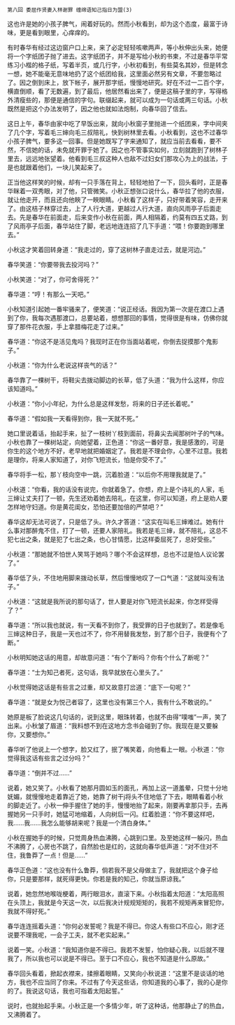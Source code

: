     第八回 委屈作贤妻入林谢罪 缠绵语知己指日为盟(3) 

   这也许是她的小孩子脾气，闹着好玩的。然而小秋看到，却为这个态度，最富于诗味，更是看到眼里，心痒痒的。

   有时春华有经过这边窗户口上来，来了必定轻轻咳嗽两声，等小秋伸出头来，她便将一个字纸团子抛了进去。这字纸团子，并不是写给小秋的书柬，不过是春华平常练习小楷的格子纸，写着半页，或几行字，小秋初看到，有些莫名其妙，但是转念一想，她不能毫无意味地扔了这个纸团给我，这里面必然另有文章，不要忽略过了。因之倒到床上，放下帐子，展开那字纸，慢慢地研究。好在不过一二百个字，横直倒顺，看了无数遍，到了最后，他居然看出来了，便是这稿子里的字，写得格外清瘦些的，那便是通信的字句。联缀起来，就可以成为一句话或两三句话。小秋既然是把这个办法发明了，因之他也就如法炮制，向春华回了信去。

   这日上午，春华由家中吃了早饭出来，就向小秋窗子里抛进一个纸团来，字中间夹了几个字，写着毛三婶向毛三叔陪礼，快到树林里去看。小秋看到，这也不过春华小孩子脾气，要多这一回事。但是她既写了字来通知了，就应当前去看看，要不然，不信她的话，未免就开罪于她了。因之也不管事实如何，立刻就跑到了树林子里去，远远地张望着。他看到毛三叔这种人也敌不过妇女们那攻心为上的战法，于是也就跟着他们，一块儿笑起来了。

   正当他这样笑的时候，却有一只手落在背上，轻轻地拍了一下，回头看时，正是春华眯着一双秀眼，对了他，只管微笑。小秋正想张口说什么，春华拉了他的衣服，就让他走开，而且还向他䀹了一䀹眼睛。小秋看了这样子，只好带着笑容，走开来了。由这桔子林穿过去，上了人行大道，更越过人行大道，直向风雨亭子后面走去。先是春华在前面走，后来变作小秋在前面，两人相隔着，约莫有四五丈路，到了风雨亭子后面，春华站住了脚，老远地连连招了几下手道：“喂！你要跑到哪里去。”

   小秋这才笑着回转身道：“我走过的，穿了这树林子直走过去，就是河边。”

   春华笑道：“你要带我去投河吗？”

   小秋笑道：“对了，你可舍得死？”

   春华道：“哼！有那么一天吧。”

   小秋知道引起她一番牢骚来了，便笑道：“说正经话。我因为第一次是在渡口上遇到了你，我每次遇那渡口，总要站着，想想那回的事情，觉得很是有味，仿佛你就穿了那件花衣服，手上拿腊梅花走了过来。”

   春华道：“你这不是活见鬼吗？我现时正在你当面站着呢，你倒去捉摸那个鬼影子。”

   小秋道：“你为什么老说这样丧气的话？”

   春华靠了一棵树干，将鞋尖去拨动脚边的长草，低了头道：“我为什么这样，你应该知道吗。”

   小秋道：“你小小年纪，为什么总是这样发愁，将来的日子还长着呢。”

   春华道：“假如我一天看得到你，我一天就不死。”

   她口里说着话，抬起手来，扯了一枝树丫枝到面前，将鼻尖去闻那树叶子的气味。小秋也靠了一棵树站定，向她望着，正色道：“你这一番好意，我是感激的，可是你生的这个地方不好，老早地就把婚姻定了。我若是不理会你，心里不过意。我若是理你，将来人家知道了，对你飞短流长，怕是你受不了。”

   春华将手一松，那丫枝向空中一跳，沉着脸道：“以后你不用理我就是了。”

   小秋道：“你看，我的话没有说完，你就着急了。你想，府上是个诗礼的人家，毛三婶让丈夫打了一顿，先生还劝着她去陪礼，在这里，你可以知道，府上是劝人要怎样地守妇道。你是黄花闺女，恐怕还要加倍的严禁吧？”

   春华这却无法可说了，只是低了头。许久才答道：“这实在叫毛三婶难过。她有什么事对那醉鬼不住，打了一顿，还要人家陪礼。我若是毛三婶，就不陪礼，这总不犯七出之条，就是犯了七出之条，也心甘情愿，比这样委屈死了，总好受些。”

   小秋道：“那她就不怕世人笑骂于她吗？哪个不会这样想，总也不过是怕人议论罢了。”

   春华低了头，不住地用脚来拨动长草，然后慢慢地叹了一口气道：“这就叫没有法子。”

   小秋道：“这就是我所说的那句话了，世人要是对你飞短流长起来，你怎样受得了？”

   春华道：“所以我也就说，有一天看不到你了，我受罪的日子也就到了。若是像毛三婶这种日子，我是一天也过不了，你不用替我发愁，到了那个日子，我便有个了断。”

   小秋明知她这话的用意，却故意问道：“有个了断吗？你有个什么了断呢？”

   春华道：“士为知己者死，这句话，我早就放在心里头了。”

   小秋觉得她这话是有些言之过重，却又故意打岔道：“底下一句呢？”

   春华道：“就是女为悦己者容了，这里也没有第三个人，我有什么不敢说的。”

   她原是板了脸说这几句话的，说到这里，眼珠转着，也就不由得“噗嗤”一声，笑了出来。小秋皱了眉道：“我料想不到在这地方念书会碰到了你。我现在是又要躲你，又要想你。”

   春华听了他说上一个想字，脸又红了，抿了嘴笑着，向他看上一眼。小秋道：“你觉得我这话有些言之过分吗？”

   春华道：“倒并不过……”

   说着，她又笑了。小秋看了她那月圆如玉的面孔，再加上这一道羞晕，只觉十分地妩媚，就慢慢地走着靠近了她，她靠了树干j将头不住地低了下去，眼睛看着小秋的脚走近了。小秋一伸手握住了她的手，慢慢地抬了起来，刚要再拿那只手，去再握她另一只手时，她猛可地缩着，人向树后一闪。红着脸道：“你不要这样吧，我……我……我怎么能够胡来呢？我是一个清白身体。”

   小秋在握她手的时候，只觉周身热血沸腾，心跳到口里。及至她这样一躲闪，热血不沸腾了，心房也不跳了，自然脸也是红的，这就向春华低声道：“对不住对不住，我鲁莽了一点！但是……”

   春华正色道：“这也没有什么鲁莽，倘若我不是父母做主了，我就把这个身子给你，只是要那样，就死得更快。你若是我的知己，你就当原谅我。”

   说着，她忽然地喉咙梗着，两行眼泪水，直滚下来。小秋指着太阳道：“太阳高照在头顶上，我就是今天这一次，以后我决计规规矩矩的，我若不规矩再来冒犯你，我就不得好死。”

   春华连连摇着头道：“你何必发誓呢？我是不得已。你这人有些口不应心，刚才还说要不理我呢，一会子工夫，就不老实起来。”

   说着一笑。小秋道：“我知道你是不得已。我若不发誓，怕你疑心我，以后就不理我了，所以我也可以说是不得已。至于口不应心，我也不知道是什么原故。”

   春华回头看着，掀起衣襟来，揉擦着眼睛，又笑向小秋说道：“这里不是谈话的地方，我也不应当同了你来。不过有了今天这些话，你知道我的心事了，我的心是你的了。我说这句话，我也可指着太阳起誓。”

   说时，也就抬起手来。小秋正是一个多情少年，听了这种话，他那静止了的热血，又沸腾着了。

